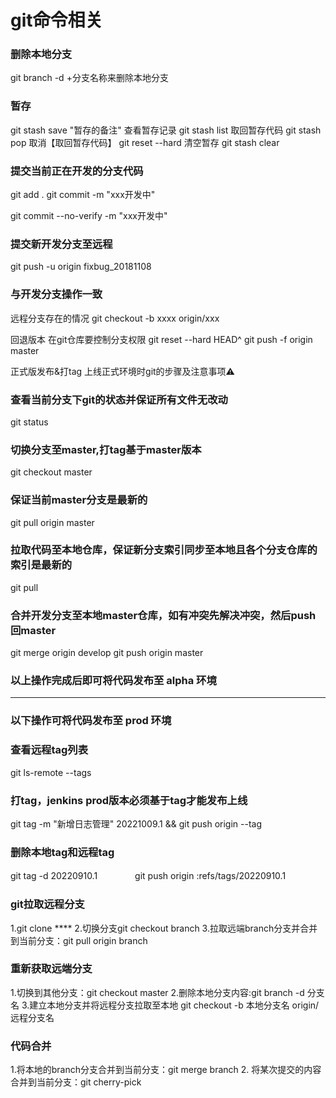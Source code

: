 <!--
 * @Author: 周炳艳 434387059@qq.com
 * @Date: 2023-11-10 16:20:21
 * @LastEditors: 周炳艳 434387059@qq.com
 * @LastEditTime: 2023-12-25 10:20:56
 * @FilePath: /utils/07.前端工程化/git.md
 * @Description: 这是默认设置,请设置`customMade`, 打开koroFileHeader查看配置 进行设置: https://github.com/OBKoro1/koro1FileHeader/wiki/%E9%85%8D%E7%BD%AE
-->
# git命令相关

### 删除本地分支
git branch -d +分支名称来删除本地分支


### 暂存
git stash save "暂存的备注"
查看暂存记录
git stash list
取回暂存代码
git stash pop
取消【取回暂存代码】
git reset --hard
清空暂存
git stash clear

### 提交当前正在开发的分支代码
git add .
git commit -m "xxx开发中"

git commit --no-verify -m "xxx开发中"

###  提交新开发分支至远程
git push -u origin fixbug_20181108

###  与开发分支操作一致
远程分支存在的情况
git checkout -b xxxx origin/xxx

回退版本 在git仓库要控制分支权限
git reset --hard HEAD^
git push -f origin master

正式版发布&打tag
上线正式环境时git的步骤及注意事项⚠️
###  查看当前分支下git的状态并保证所有文件无改动
git status
###  切换分支至master,打tag基于master版本
git checkout master
###  保证当前master分支是最新的
git pull origin master
###  拉取代码至本地仓库，保证新分支索引同步至本地且各个分支仓库的索引是最新的
git pull
###  合并开发分支至本地master仓库，如有冲突先解决冲突，然后push回master
git merge origin develop
git push origin master
###  以上操作完成后即可将代码发布至 alpha 环境
---
###  以下操作可将代码发布至 prod 环境
###  查看远程tag列表
git ls-remote --tags
###  打tag，jenkins prod版本必须基于tag才能发布上线
git tag -m "新增日志管理" 20221009.1 && git push origin --tag


### 删除本地tag和远程tag
git tag -d 20220910.1　　　　
git push origin :refs/tags/20220910.1


### git拉取远程分支
1.git clone ****
2.切换分支git checkout branch
3.拉取远端branch分支并合并到当前分支：git pull origin branch

### 重新获取远端分支
1.切换到其他分支：git checkout master
2.删除本地分支内容:git branch -d 分支名
3.建立本地分支并将远程分支拉取至本地
git checkout -b 本地分支名 origin/远程分支名

### 代码合并
1.将本地的branch分支合并到当前分支：git merge branch
2. 将某次提交的内容合并到当前分支：git cherry-pick

